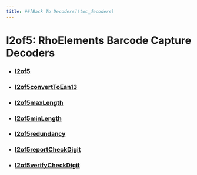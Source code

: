 ```yaml
---
title: ##[Back To Decoders](toc_decoders)
---
```

I2of5: RhoElements Barcode Capture Decoders
===

* ### [I2of5](i2of5)

* ### [I2of5convertToEan13](i2of5ConvertToEAN13)

* ### [I2of5maxLength](i2of5MaxLength)

* ### [I2of5minLength](i2of5MinLength)

* ### [I2of5redundancy](i2of5Redundancy)

* ### [I2of5reportCheckDigit](i2of5ReportCheckDigit)

* ### [I2of5verifyCheckDigit](i2of5VerifyCheckDigit)

